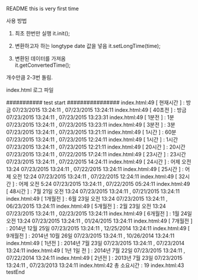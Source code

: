 README this is very first time

사용 방법

1. 최초 한번만 실행
it.init();

2. 변환하고자 하는 longtype date 값을 넣음
  it.setLongTime(time);
3. 변환된 데이터를 가져옴  
   it.getConvertedTime();

개수만큼 2-3번 돌림.


index.html 로그 파일

########### test start ################
index.html:49 [ 현재시간 ]  :  방금         07/23/2015 13:24:11 ,  07/23/2015 13:24:11
index.html:49 [ 40초전 ]  :  방금         07/23/2015 13:24:11 ,  07/23/2015 13:23:31
index.html:49 [ 1분전 ]  :  1분         07/23/2015 13:24:11 ,  07/23/2015 13:23:11
index.html:49 [ 3분전 ]  :  3분         07/23/2015 13:24:11 ,  07/23/2015 13:21:11
index.html:49 [ 1시간 ]  :  60분         07/23/2015 13:24:11 ,  07/23/2015 12:24:11
index.html:49 [ 1시간 ]  :  1시간         07/23/2015 13:24:11 ,  07/23/2015 12:21:11
index.html:49 [ 20시간 ]  :  20시간         07/23/2015 13:24:11 ,  07/22/2015 17:24:11
index.html:49 [ 23시간 ]  :  23시간         07/23/2015 13:24:11 ,  07/22/2015 14:24:11
index.html:49 [ 24시간 ]  :  어제 오전 13:24         07/23/2015 13:24:11 ,  07/22/2015 13:24:11
index.html:49 [ 25시간 ]  :  어제 오전 12:24         07/23/2015 13:24:11 ,  07/22/2015 12:24:11
index.html:49 [ 32시간 ]  :  어제 오전 5:24         07/23/2015 13:24:11 ,  07/22/2015 05:24:11
index.html:49 [ 48시간 ]  :  7월 21일 오전 13:24         07/23/2015 13:24:11 ,  07/21/2015 13:24:11
index.html:49 [ 1개월전 ]  :  6월 23일 오전 13:24         07/23/2015 13:24:11 ,  06/23/2015 13:24:11
index.html:49 [ 5개월전 ]  :  2월 23일 오전 13:24         07/23/2015 13:24:11 ,  02/23/2015 13:24:11
index.html:49 [ 6개월전 ]  :  1월 24일 오전 13:24         07/23/2015 13:24:11 ,  01/24/2015 13:24:11
index.html:49 [ 7개월전 ]  :  2014년 12월 25일         07/23/2015 13:24:11 ,  12/25/2014 13:24:11
index.html:49 [ 9개월전 ]  :  2014년 10월 26일         07/23/2015 13:24:11 ,  10/26/2014 13:24:11
index.html:49 [ 1년전 ]  :  2014년 7월 23일         07/23/2015 13:24:11 ,  07/23/2014 13:24:11
index.html:49 [ 1년 1일 전 ]  :  2014년 7월 22일         07/23/2015 13:24:11 ,  07/22/2014 13:24:11
index.html:49 [ 2년전 ]  :  2013년 7월 23일         07/23/2015 13:24:11 ,  07/23/2013 13:24:11
index.html:42 총 소요시간 :  19
index.html:43 testEnd
